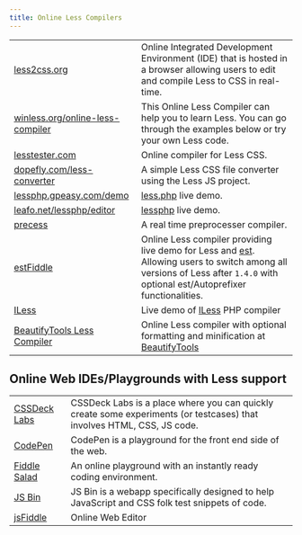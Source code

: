 ```yaml
---
title: Online Less Compilers
---
```


| | |
|---|---|
| [less2css.org](http://less2css.org/) | Online Integrated Development Environment (IDE) that is hosted in a browser allowing users to edit and compile Less to CSS in real-time. |
| [winless.org/online-less-compiler](http://winless.org/online-less-compiler) | This Online Less Compiler can help you to learn Less. You can go through the examples below or try your own Less code. |
| [lesstester.com](http://lesstester.com/) | Online compiler for Less CSS. |
| [dopefly.com/less-converter](http://www.dopefly.com/less-converter/less-converter.html) | A simple Less CSS file converter using the Less JS project. |
| [lessphp.gpeasy.com/demo](http://lessphp.gpeasy.com/demo) | [less.php](http://lessphp.gpeasy.com/) live demo. |
| [leafo.net/lessphp/editor](http://leafo.net/lessphp/editor.html) | [lessphp](http://leafo.net/lessphp/) live demo. |
| [precess](http://precess.co/) | A real time preprocesser compiler. |
| [estFiddle](http://ecomfe.github.io/est/fiddle/) | Online Less compiler providing live demo for Less and [est](http://ecomfe.github.io/est/). Allowing users to switch among all versions of Less after `1.4.0` with optional est/Autoprefixer functionalities. |
| [ILess](http://demo-iless.rhcloud.com/) | Live demo of  [ILess](https://github.com/mishal/iless) PHP compiler |
| [BeautifyTools Less Compiler](http://beautifytools.com/less-compiler.php) | Online Less compiler with optional formatting and minification at [BeautifyTools](http://beautifytools.com) |

## Online Web IDEs/Playgrounds with Less support

| | |
|---|---|
| [CSSDeck Labs](http://cssdeck.com/labs) | CSSDeck Labs is a place where you can quickly create some experiments (or testcases) that involves HTML, CSS, JS code. |
| [CodePen](http://codepen.io) | CodePen is a playground for the front end side of the web. |
| [Fiddle Salad](http://fiddlesalad.com/less/) | An online playground with an instantly ready coding environment. |
| [JS Bin](http://jsbin.com) | JS Bin is a webapp specifically designed to help JavaScript and CSS folk test snippets of code. |
| [jsFiddle](http://jsfiddle.net/hb2rsm2x) | Online Web Editor |

